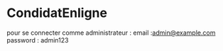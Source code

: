 # CondidatEnligne
pour se connecter comme administrateur : 
email :admin@example.com
password : admin123
